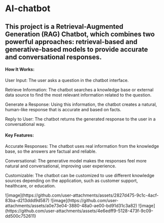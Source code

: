 # AI-chatbot
<h2>This project is a Retrieval-Augmented Generation (RAG) Chatbot, which combines two powerful approaches: retrieval-based and generative-based models to provide accurate and conversational responses.</h2>

<h4>How It Works:</h4>
<p>User Input: The user asks a question in the chatbot interface.</p>
<p></p>Retrieve Information: The chatbot searches a knowledge base or external data source to find the most relevant information related to the question.</p>
<p>Generate a Response: Using this information, the chatbot creates a natural, human-like response that is accurate and based on facts.</p>
<p>Reply to User: The chatbot returns the generated response to the user in a conversational way.</p>
<h4>Key Features:</h4>
<p>Accurate Responses: The chatbot uses real information from the knowledge base, so the answers are factual and reliable.</p>
<p>Conversational: The generative model makes the responses feel more natural and conversational, improving user experience.</p>
Customizable: The chatbot can be customized to use different knowledge sources depending on the application, such as customer support, healthcare, or education.</p>
![image](https://github.com/user-attachments/assets/2827d475-9c1c-4acf-83ba-d213ddd9d587)
![image](https://github.com/user-attachments/assets/a0e73e04-3880-48a0-ae00-bd91d31c3a82)
![image](https://github.com/user-attachments/assets/4e6edff9-5128-473f-9c09-dd500c752611)
